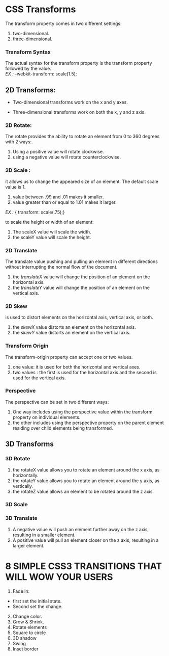 # CSS Transforms

The transform property comes in two different settings:
1. two-dimensional.
2. three-dimensional.

### Transform Syntax
The actual syntax for the transform property is the transform property followed by the value. <br />
*EX :* -webkit-transform: scale(1.5); <br />



## 2D Transforms:

* Two-dimensional transforms work on the x and y axes. <br />

* Three-dimensional transforms work on both the x, y and z axis. <br />


### 2D Rotate:

The rotate provides the ability to rotate an element from 0 to 360 degrees with 2 ways:. <br />

1. Using a positive value will rotate clockwise.
2. using a negative value will rotate counterclockwise.

### 2D Scale :

it allows us to change the appeared size of an element. The default scale value is 1. <br /> 

1. value between .99 and .01 makes it smaller. 
2. value greater than or equal to 1.01 makes it larger.

*EX :*  { transform: scale(.75);} <br />

to scale the height or width of an element:
1. The scaleX value will scale the width.
2. the scaleY value will scale the height.


### 2D Translate
The translate value pushing and pulling an element in different directions without interrupting the normal flow of the document. <br /> 

1. the *translateX* value will change the position of an element on the horizontal axis.
2. the *translateY* value will change the position of an element on the vertical axis.

### 2D Skew
is used to distort elements on the horizontal axis, vertical axis, or both. <br />

1.  the *skewX* value distorts an element on the horizontal axis.
2.  the *skewY* value distorts an element on the vertical axis.

### Transform Origin

The transform-origin property can accept one or two values.<br /> 

1. one value: it is used for both the horizontal and vertical axes. 
2. two values : the first is used for the horizontal axis and the second is used for the vertical axis.

### Perspective

The perspective can be set in two different ways:
1. One way includes using the perspective value within the transform property on individual elements.
2. the other includes using the perspective property on the parent element residing over child elements being transformed.


## 3D Transforms

### 3D Rotate

1.  the rotateX value allows you to rotate an element around the x axis, as horizontally.
2.  the rotateY value allows you to rotate an element around the y axis, as vertically. 
3.  the rotateZ value allows an element to be rotated around the z axis.

### 3D Scale

### 3D Translate
1. A negative value will push an element further away on the z axis, resulting in a smaller element.
2. A positive value will pull an element closer on the z axis, resulting in a larger element.


# 8 SIMPLE CSS3 TRANSITIONS THAT WILL WOW YOUR USERS

1. Fade in:
* first set the initial state.
*  Second set the change.
2. Change color.
3. Grow & Shrink.
4. Rotate elements
5. Square to circle
6. 3D shadow
7. Swing
8. Inset border
